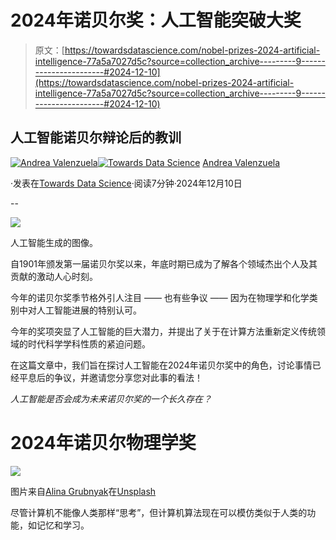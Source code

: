 # 2024年诺贝尔奖：人工智能突破大奖

> 原文：[https://towardsdatascience.com/nobel-prizes-2024-artificial-intelligence-77a5a7027d5c?source=collection_archive---------9-----------------------#2024-12-10](https://towardsdatascience.com/nobel-prizes-2024-artificial-intelligence-77a5a7027d5c?source=collection_archive---------9-----------------------#2024-12-10)

## 人工智能诺贝尔辩论后的教训

[](https://medium.com/@andvalenzuela?source=post_page---byline--77a5a7027d5c--------------------------------)[![Andrea Valenzuela](../Images/ddfc1534af92413fd91076f826cc49b6.png)](https://medium.com/@andvalenzuela?source=post_page---byline--77a5a7027d5c--------------------------------)[](https://towardsdatascience.com/?source=post_page---byline--77a5a7027d5c--------------------------------)[![Towards Data Science](../Images/a6ff2676ffcc0c7aad8aaf1d79379785.png)](https://towardsdatascience.com/?source=post_page---byline--77a5a7027d5c--------------------------------) [Andrea Valenzuela](https://medium.com/@andvalenzuela?source=post_page---byline--77a5a7027d5c--------------------------------)

·发表在[Towards Data Science](https://towardsdatascience.com/?source=post_page---byline--77a5a7027d5c--------------------------------)·阅读7分钟·2024年12月10日

--

![](../Images/e073267e22109dbdca5c21f4fafc4f60.png)

人工智能生成的图像。

自1901年颁发第一届诺贝尔奖以来，年底时期已成为了解各个领域杰出个人及其贡献的激动人心时刻。

今年的诺贝尔奖季节格外引人注目 —— 也有些争议 —— 因为在物理学和化学类别中对人工智能进展的特别认可。

今年的奖项突显了人工智能的巨大潜力，并提出了关于在计算方法重新定义传统领域的时代科学学科性质的紧迫问题。

在这篇文章中，我们旨在探讨人工智能在2024年诺贝尔奖中的角色，讨论事情已经平息后的争议，并邀请您分享您对此事的看法！

*人工智能是否会成为未来诺贝尔奖的一个长久存在？*

# 2024年诺贝尔物理学奖

![](../Images/cd2802033225649f704758be99ae77e4.png)

图片来自[Alina Grubnyak](https://unsplash.com/es/@alinnnaaaa?utm_content=creditCopyText&utm_medium=referral&utm_source=unsplash)在[Unsplash](https://unsplash.com/es/fotos/fotografia-de-angulo-bajo-de-estructura-metalica-ZiQkhI7417A?utm_content=creditCopyText&utm_medium=referral&utm_source=unsplash)

尽管计算机不能像人类那样“思考”，但计算机算法现在可以模仿类似于人类的功能，如记忆和学习。
